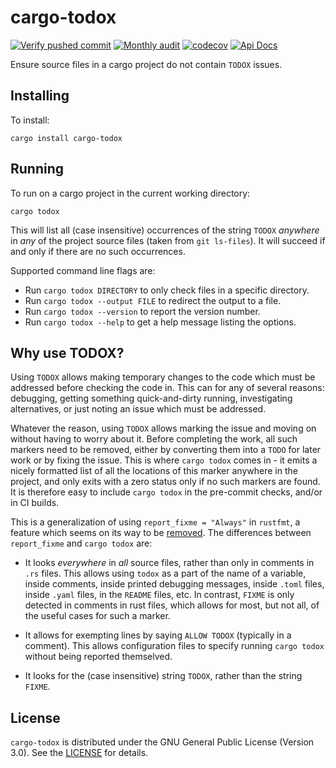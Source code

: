 # cargo-todox

[![Verify pushed commit](https://github.com/orenbenkiki/cargo-todox/actions/workflows/on_push.yml/badge.svg)](https://github.com/orenbenkiki/cargo-todox/actions/workflows/on_push.yml) [![Monthly audit](https://github.com/orenbenkiki/cargo-todox/actions/workflows/monthly_audit.yml/badge.svg)](https://github.com/orenbenkiki/cargo-todox/actions/workflows/on_updated_dependencies.yml) [![codecov](https://codecov.io/gh/orenbenkiki/cargo-todox/branch/master/graph/badge.svg)](https://codecov.io/gh/orenbenkiki/cargo-todox) [![Api Docs](https://docs.rs/cargo-todox/badge.svg)](https://docs.rs/crate/cargo-todox)

Ensure source files in a cargo project do not contain `TODOX` issues.

## Installing

To install:

```console
cargo install cargo-todox
```

## Running

To run on a cargo project in the current working directory:

```console
cargo todox
```

This will list all (case insensitive) occurrences of the string `TODOX` _anywhere_ in _any_ of the project source files
(taken from `git ls-files`). It will succeed if and only if there are no such occurrences.

Supported command line flags are:
* Run `cargo todox DIRECTORY` to only check files in a specific directory.
* Run `cargo todox --output FILE` to redirect the output to a file.
* Run `cargo todox --version` to report the version number.
* Run `cargo todox --help` to get a help message listing the options.

## Why use TODOX?

Using `TODOX` allows making temporary changes to the code which must be addressed before checking the code in. This can
for any of several reasons: debugging, getting something quick-and-dirty running, investigating alternatives, or just
noting an issue which must be addressed.

Whatever the reason, using `TODOX` allows marking the issue and moving on without having to worry about it. Before
completing the work, all such markers need to be removed, either by converting them into a `TODO` for later work or by
fixing the issue. This is where `cargo todox` comes in - it emits a nicely formatted list of all the locations of this
marker anywhere in the project, and only exits with a zero status only if no such markers are found. It is therefore
easy to include `cargo todox` in the pre-commit checks, and/or in CI builds.

This is a generalization of using `report_fixme = "Always"` in `rustfmt`, a feature which seems on its way to be
[removed](https://github.com/rust-lang/rustfmt/issues/5102). The differences between `report_fixme` and `cargo todox`
are:

* It looks _everywhere_ in _all_ source files, rather than only in comments in `.rs` files. This allows using `todox` as
  a part of the name of a variable, inside comments, inside printed debugging messages, inside `.toml` files, inside
  `.yaml` files, in the `README` files, etc. In contrast, `FIXME` is only detected in comments in rust files, which
  allows for most, but not all, of the useful cases for such a marker.

* It allows for exempting lines by saying `ALLOW TODOX` (typically in a comment). This allows configuration files to
  specify running `cargo todox` without being reported themselved.

* It looks for the (case insensitive) string `TODOX`, rather than the string `FIXME`.

## License

`cargo-todox` is distributed under the GNU General Public License (Version 3.0). See the [LICENSE](LICENSE.txt) for
details.